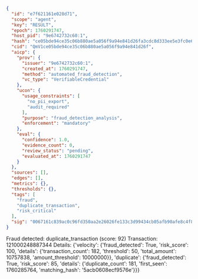 ```json
{
  "id": "e7f621161e028d71",
  "scope": "agent",
  "key": "RESULT",
  "epoch": 1760291747,
  "host_pid": "9e6742732c60:1",
  "hash": "ce05bde94ce35c06b880ae5a056f9a94e841d26fa3cdc8d333ee5e3fc0e66936",
  "cid": "QmV1ce05bde94ce35c06b880ae5a056f9a94e841d26f",
  "aicp": {
    "prov": {
      "issuer": "9e6742732c60:1",
      "created_at": 1760291747,
      "method": "automated_fraud_detection",
      "vc_type": "VerifiableCredential"
    },
    "ucon": {
      "usage_constraints": [
        "no_pii_export",
        "audit_required"
      ],
      "purpose": "fraud_detection_analysis",
      "enforcement": "mandatory"
    },
    "eval": {
      "confidence": 1.0,
      "evidence_count": 0,
      "review_status": "pending",
      "evaluated_at": 1760291747
    }
  },
  "sources": [],
  "edges": [],
  "metrics": {},
  "thresholds": {},
  "tags": [
    "fraud",
    "duplicate_transaction",
    "risk_critical"
  ],
  "sig": "0067161c839ac0c96fd350aa2e26026fe133c3d99434cb05afb90afe8c4f81ba"
}
```

Fraud detected: duplicate_transaction (score: 92)
Transaction: 121000248887344
Details: {'velocity': {'fraud_detected': True, 'risk_score': 100, 'details': {'transaction_count': 182, 'threshold': 50, 'total_amount': 10757838, 'amount_threshold': 10000000}}, 'duplicate': {'fraud_detected': True, 'risk_score': 85, 'details': {'duplicate_count': 181, 'first_seen': 1760285764, 'matching_hash': '5acb0608ecf9576e'}}}